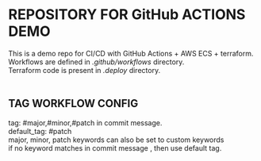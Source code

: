 # REPOSITORY FOR GitHub ACTIONS DEMO</br>
This is a demo repo for CI/CD with GitHub Actions + AWS ECS + terraform. </br>
Workflows are defined in *.github/workflows* directory. </br>
Terraform code is present in *.deploy* directory. </br>
</br>
## TAG WORKFLOW CONFIG
tag: #major,#minor,#patch in commit message.</br>
default_tag: #patch </br>
major, minor, patch keywords can also be set to custom keywords </br>
if no keyword matches in commit message , then use default tag.

